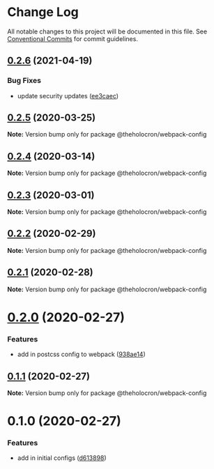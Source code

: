 # Change Log

All notable changes to this project will be documented in this file.
See [Conventional Commits](https://conventionalcommits.org) for commit guidelines.

## [0.2.6](https://github.com/the-holocron/threepio/compare/@theholocron/webpack-config@0.2.5...@theholocron/webpack-config@0.2.6) (2021-04-19)


### Bug Fixes

* update security updates ([ee3caec](https://github.com/the-holocron/threepio/commit/ee3caecbab1a3c39cd76b8f3afa683fc6e1351a9))





## [0.2.5](https://github.com/the-holocron/threepio/compare/@theholocron/webpack-config@0.2.4...@theholocron/webpack-config@0.2.5) (2020-03-25)

**Note:** Version bump only for package @theholocron/webpack-config





## [0.2.4](https://github.com/the-holocron/threepio/compare/@theholocron/webpack-config@0.2.3...@theholocron/webpack-config@0.2.4) (2020-03-14)

**Note:** Version bump only for package @theholocron/webpack-config





## [0.2.3](https://github.com/the-holocron/threepio/compare/@theholocron/webpack-config@0.2.2...@theholocron/webpack-config@0.2.3) (2020-03-01)

**Note:** Version bump only for package @theholocron/webpack-config





## [0.2.2](https://github.com/the-holocron/threepio/compare/@theholocron/webpack-config@0.2.1...@theholocron/webpack-config@0.2.2) (2020-02-29)

**Note:** Version bump only for package @theholocron/webpack-config





## [0.2.1](https://github.com/the-holocron/threepio/compare/@theholocron/webpack-config@0.2.0...@theholocron/webpack-config@0.2.1) (2020-02-28)

**Note:** Version bump only for package @theholocron/webpack-config





# [0.2.0](https://github.com/the-holocron/threepio/compare/@theholocron/webpack-config@0.1.1...@theholocron/webpack-config@0.2.0) (2020-02-27)


### Features

* add in postcss config to webpack ([938ae14](https://github.com/the-holocron/threepio/commit/938ae14775e90d6d70d457109eb09d97afb35ab8))





## [0.1.1](https://github.com/the-holocron/threepio/compare/@theholocron/webpack-config@0.1.0...@theholocron/webpack-config@0.1.1) (2020-02-27)

**Note:** Version bump only for package @theholocron/webpack-config





# 0.1.0 (2020-02-27)


### Features

* add in initial configs ([d613898](https://github.com/the-holocron/threepio/commit/d613898f18bb20b7fc879d80c15f025555de2765))
